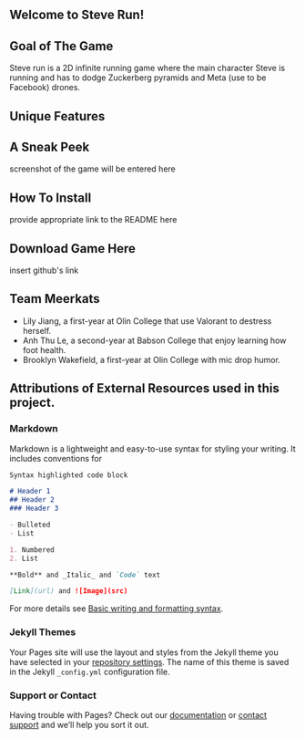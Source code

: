 ## Welcome to Steve Run!

## Goal of The Game

Steve run is a 2D infinite running game where the main character Steve is running and has to dodge Zuckerberg pyramids and Meta (use to be Facebook) drones.

## Unique Features

## A Sneak Peek

screenshot of the game will be entered here

## How To Install

provide appropriate link to the README here

## Download Game Here
insert github's link

## Team Meerkats
- Lily Jiang, a first-year at Olin College that use Valorant to destress herself. 
- Anh Thu Le, a second-year at Babson College that enjoy learning how foot health.  
- Brooklyn Wakefield, a first-year at Olin College with mic drop humor.

## Attributions of External Resources used in this project.

### Markdown

Markdown is a lightweight and easy-to-use syntax for styling your writing. It includes conventions for

```markdown
Syntax highlighted code block

# Header 1
## Header 2
### Header 3

- Bulleted
- List

1. Numbered
2. List

**Bold** and _Italic_ and `Code` text

[Link](url) and ![Image](src)
```

For more details see [Basic writing and formatting syntax](https://docs.github.com/en/github/writing-on-github/getting-started-with-writing-and-formatting-on-github/basic-writing-and-formatting-syntax).

### Jekyll Themes

Your Pages site will use the layout and styles from the Jekyll theme you have selected in your [repository settings](https://github.com/anhthuSebela/SteveRun.guthub.io/settings/pages). The name of this theme is saved in the Jekyll `_config.yml` configuration file.

### Support or Contact

Having trouble with Pages? Check out our [documentation](https://docs.github.com/categories/github-pages-basics/) or [contact support](https://support.github.com/contact) and we’ll help you sort it out.
